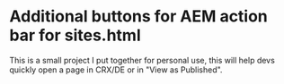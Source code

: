 # Additional buttons for AEM action bar for sites.html

This is a small project I put together for personal use, this will help devs quickly open a page in CRX/DE or in "View as Published".
